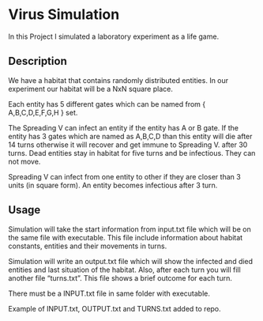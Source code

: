 # Virus Simulation
In this Project I simulated a laboratory experiment as a life game.

## Description
We have a habitat that contains randomly distributed entities. In our experiment our habitat will be a NxN square place.

Each entity has 5 different gates which can be named from { A,B,C,D,E,F,G,H } set.

The Spreading V can infect an entity if the entity has A or B gate. If the entity has 3 gates which are
named as A,B,C,D than this entity will die after 14 turns otherwise it will recover and get immune to
Spreading V. after 30 turns. Dead entities stay in habitat for five turns and be infectious. They can not
move.

Spreading V can infect from one entity to other if they are closer than 3 units (in square form). An
entity becomes infectious after 3 turn.

## Usage

Simulation will take the start information from input.txt file which will be on the same file with
executable. This file include information about habitat constants, entities and their movements
in turns.

Simulation will write an output.txt file which will show the infected and died entities and last
situation of the habitat. Also, after each turn you will fill another file “turns.txt”. This file shows a
brief outcome for each turn.

There must be a INPUT.txt file in same folder with executable.

Example of INPUT.txt, OUTPUT.txt and TURNS.txt added to repo.
